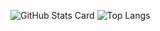 ![GitHub Stats Card](https://github-readme-stats.vercel.app/api?username=kogepanh)
![Top Langs](https://github-readme-stats.vercel.app/api/top-langs/?username=kogepanh)